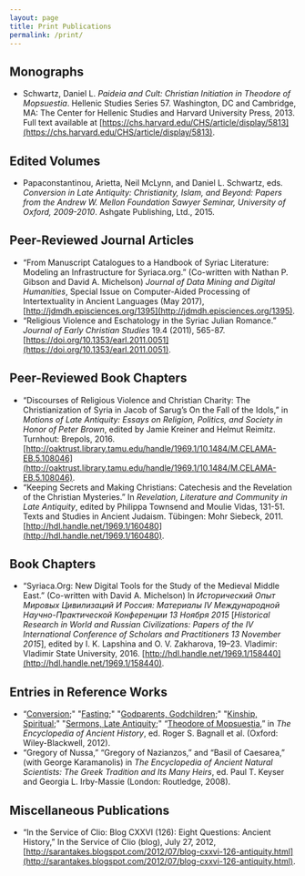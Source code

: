 ```yaml
---
layout: page
title: Print Publications
permalink: /print/
---
```


## Monographs
* Schwartz, Daniel L. _Paideia and Cult: Christian Initiation in Theodore of Mopsuestia_. Hellenic Studies Series 57. Washington, DC and Cambridge, MA: 
The Center for Hellenic Studies and Harvard University Press, 2013. Full text available at [https://chs.harvard.edu/CHS/article/display/5813](https://chs.harvard.edu/CHS/article/display/5813).


## Edited Volumes
* Papaconstantinou, Arietta, Neil McLynn, and Daniel L. Schwartz, eds. _Conversion in Late Antiquity: Christianity, Islam, and Beyond: Papers from the Andrew W. Mellon Foundation Sawyer Seminar, University of Oxford, 2009-2010_. Ashgate Publishing, Ltd., 2015.


## Peer-Reviewed Journal Articles
* “From Manuscript Catalogues to a Handbook of Syriac Literature: Modeling an Infrastructure for Syriaca.org.” (Co-written with Nathan P. Gibson and David A. Michelson) 
_Journal of Data Mining and Digital Humanities_, Special Issue on Computer-Aided Processing of Intertextuality in Ancient Languages (May 2017), [http://jdmdh.episciences.org/1395](http://jdmdh.episciences.org/1395).
* “Religious Violence and Eschatology in the Syriac Julian Romance.” _Journal of Early Christian Studies_ 19.4 (2011), 565-87. 
[https://doi.org/10.1353/earl.2011.0051](https://doi.org/10.1353/earl.2011.0051).


## Peer-Reviewed Book Chapters
* “Discourses of Religious Violence and Christian Charity: The Christianization of Syria in Jacob of Sarug’s On the Fall of the Idols,” in _Motions of Late Antiquity: 
Essays on Religion, Politics, and Society in Honor of Peter Brown_, edited by Jamie Kreiner and Helmut Reimitz. Turnhout: Brepols, 2016. 
[http://oaktrust.library.tamu.edu/handle/1969.1/10.1484/M.CELAMA-EB.5.108046](http://oaktrust.library.tamu.edu/handle/1969.1/10.1484/M.CELAMA-EB.5.108046).
* “Keeping Secrets and Making Christians: Catechesis and the Revelation of the Christian Mysteries.” In _Revelation, Literature and Community in Late Antiquity_, 
edited by Philippa Townsend and Moulie Vidas, 131-51. Texts and Studies in Ancient Judaism. Tübingen: Mohr Siebeck, 2011.
[http://hdl.handle.net/1969.1/160480](http://hdl.handle.net/1969.1/160480).


## Book Chapters
* “Syriaca.Org: New Digital Tools for the Study of the Medieval Middle East.” (Co-written with David A. Michelson) In _Исторический Опыт Мировых Цивилизаций И Россия: Материалы IV Международной 
Научно-Практической Конференции 13 Ноября 2015_ [_Historical Research in World and Russian Civilizations: Papers of the IV International Conference of Scholars and Practitioners 13 November 2015_], 
edited by I. K. Lapshina and O. V. Zakharova, 19–23. Vladimir: Vladimir State University, 2016. [http://hdl.handle.net/1969.1/158440](http://hdl.handle.net/1969.1/158440).

## Entries in Reference Works
* “[Conversion](https://doi.org/10.1002/9781444338386.wbeah12055);" "[Fasting](https://doi.org/10.1002/9781444338386.wbeah22112);" "[Godparents, Godchildren](https://doi.org/10.1002/9781444338386.wbeah22133);"
 "[Kinship, Spiritual](https://doi.org/10.1002/9781444338386.wbeah22177);" "[Sermons, Late Antiquity](https://doi.org/10.1002/9781444338386.wbeah12189);"
 “[Theodore of Mopsuestia](https://doi.org/10.1002/9781444338386.wbeah12189),” in _The Encyclopedia of Ancient History_, ed. Roger S. Bagnall et al. (Oxford: Wiley-Blackwell, 2012).
* “Gregory of Nussa,” “Gregory of Nazianzos,” and “Basil of Caesarea,” (with George Karamanolis) in _The Encyclopedia of Ancient Natural Scientists: The Greek Tradition and Its Many Heirs_, 
ed. Paul T. Keyser and Georgia L. Irby-Massie (London: Routledge, 2008).


## Miscellaneous Publications
* “In the Service of Clio: Blog CXXVI (126): Eight Questions: Ancient History,” In the Service of Clio (blog), July 27, 2012, 
[http://sarantakes.blogspot.com/2012/07/blog-cxxvi-126-antiquity.html](http://sarantakes.blogspot.com/2012/07/blog-cxxvi-126-antiquity.html).




[jekyll-organization]: https://github.com/jekyll
